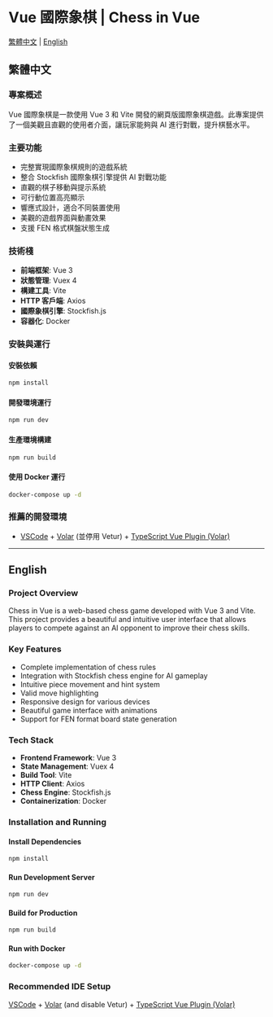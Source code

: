 # Vue 國際象棋 | Chess in Vue

[繁體中文](#繁體中文) | [English](#english)

<a id="繁體中文"></a>
## 繁體中文

### 專案概述

Vue 國際象棋是一款使用 Vue 3 和 Vite 開發的網頁版國際象棋遊戲。此專案提供了一個美觀且直觀的使用者介面，讓玩家能夠與 AI 進行對戰，提升棋藝水平。

### 主要功能

- 完整實現國際象棋規則的遊戲系統
- 整合 Stockfish 國際象棋引擎提供 AI 對戰功能
- 直觀的棋子移動與提示系統
- 可行動位置高亮顯示
- 響應式設計，適合不同裝置使用
- 美觀的遊戲界面與動畫效果
- 支援 FEN 格式棋盤狀態生成

### 技術棧

- **前端框架**: Vue 3
- **狀態管理**: Vuex 4
- **構建工具**: Vite
- **HTTP 客戶端**: Axios
- **國際象棋引擎**: Stockfish.js
- **容器化**: Docker

### 安裝與運行

#### 安裝依賴

```sh
npm install
```

#### 開發環境運行

```sh
npm run dev
```

#### 生產環境構建

```sh
npm run build
```

#### 使用 Docker 運行

```sh
docker-compose up -d
```

### 推薦的開發環境

- [VSCode](https://code.visualstudio.com/) + [Volar](https://marketplace.visualstudio.com/items?itemName=Vue.volar) (並停用 Vetur) + [TypeScript Vue Plugin (Volar)](https://marketplace.visualstudio.com/items?itemName=Vue.vscode-typescript-vue-plugin)

---

<a id="english"></a>
## English

### Project Overview

Chess in Vue is a web-based chess game developed with Vue 3 and Vite. This project provides a beautiful and intuitive user interface that allows players to compete against an AI opponent to improve their chess skills.

### Key Features

- Complete implementation of chess rules
- Integration with Stockfish chess engine for AI gameplay
- Intuitive piece movement and hint system
- Valid move highlighting
- Responsive design for various devices
- Beautiful game interface with animations
- Support for FEN format board state generation

### Tech Stack

- **Frontend Framework**: Vue 3
- **State Management**: Vuex 4
- **Build Tool**: Vite
- **HTTP Client**: Axios
- **Chess Engine**: Stockfish.js
- **Containerization**: Docker

### Installation and Running

#### Install Dependencies

```sh
npm install
```

#### Run Development Server

```sh
npm run dev
```

#### Build for Production

```sh
npm run build
```

#### Run with Docker

```sh
docker-compose up -d
```

### Recommended IDE Setup

[VSCode](https://code.visualstudio.com/) + [Volar](https://marketplace.visualstudio.com/items?itemName=Vue.volar) (and disable Vetur) + [TypeScript Vue Plugin (Volar)](https://marketplace.visualstudio.com/items?itemName=Vue.vscode-typescript-vue-plugin)
